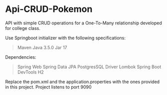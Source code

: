 # Api-CRUD-Pokemon
API with simple CRUD operations for a One-To-Many relationship developed for college class.

Use Springboot initializer with the following specifications:
> Maven
> Java
> 3.5.0
> Jar
> 17

Dependencies:
> Spring Web
> Spring Data JPA
> PostgresSQL Driver
> Lombok
> Spring Boot DevTools
> H2

Replace the pom.xml and the application.properties with the ones provided in this project.
Project listens to port 9090

